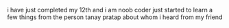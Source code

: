 i have just completed my 12th and i am noob coder 
just started to learn a few things from the person tanay pratap about whom i heard  from my friend